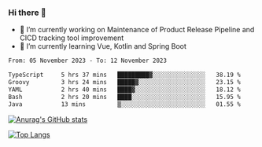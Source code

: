### Hi there 👋

- 🔭 I’m currently working on Maintenance of Product Release Pipeline and CICD tracking tool improvement
- 🌱 I’m currently learning Vue, Kotlin and Spring Boot

<!--START_SECTION:waka-->

```txt
From: 05 November 2023 - To: 12 November 2023

TypeScript     5 hrs 37 mins   █████████▓░░░░░░░░░░░░░░░   38.19 %
Groovy         3 hrs 24 mins   █████▓░░░░░░░░░░░░░░░░░░░   23.15 %
YAML           2 hrs 40 mins   ████▓░░░░░░░░░░░░░░░░░░░░   18.12 %
Bash           2 hrs 20 mins   ████░░░░░░░░░░░░░░░░░░░░░   15.95 %
Java           13 mins         ▒░░░░░░░░░░░░░░░░░░░░░░░░   01.55 %
```

<!--END_SECTION:waka-->

[![Anurag's GitHub stats](https://github-readme-stats.vercel.app/api?username=yunhao981&show_icons=true&theme=solarized-dark)](https://github.com/anuraghazra/github-readme-stats)

[![Top Langs](https://github-readme-stats.vercel.app/api/top-langs/?username=yunhao981&theme=solarized-dark&layout=compact)](https://github.com/anuraghazra/github-readme-stats)

<!--
**yunhao981/yunhao981** is a ✨ _special_ ✨ repository because its `README.md` (this file) appears on your GitHub profile.

Here are some ideas to get you started:

- 🔭 I’m currently working on Maintenance of Release Pipeline and CICD tracking tool improvement
- 🌱 I’m currently learning Vue, Kotlin and Spring Boot
- 👯 I’m looking to collaborate on ...
- 🤔 I’m looking for help with ...
- 💬 Ask me about ...
- 📫 How to reach me: ...
- 😄 Pronouns: ...
- ⚡ Fun fact: ...
-->



